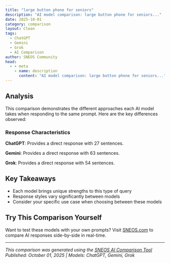 ```yaml
---
title: "large button phone for seniors"
description: "AI model comparison: large button phone for seniors..."
date: 2025-10-01
category: comparison
layout: Clean
tags:
  - ChatGPT
  - Gemini
  - Grok
  - AI Comparison
author: SNEOS Community
head:
  - - meta
    - name: description
      content: "AI model comparison: large button phone for seniors..."
---
```


<ChatComparison
  title="large button phone for seniors"
  prompt="large button phone for seniors"
  :responses='{
    "ChatGPT": "If you\u0027re looking for a large button phone for seniors, here are some excellent options designed with bigger buttons, simple interfaces, and features tailored for ease of use:\n\n### 1. Jitterbug Flip2\n- **Features:** Large buttons, bright screen, easy-to-navigate menu, loud speaker, emergency button (Urgent Response), and simple texting.\n- **Pros:** User-friendly interface, affordable plans through GreatCall.\n- **Good for:** Seniors who want a traditional flip phone with modern safety features.\n\n### 2. Doro 7050/7060\n- **Features:** Large, well-spaced buttons, clear display, hearing aid compatibility, emergency button, easy menu.\n- **Pros:** Durable, clear sound, some smartphone features like apps and a camera.\n- **Good for:** Seniors needing a simple phone but with some extra smart features.\n\n### 3. Alcatel Go Flip 3\n- **Features:** Large keypad, 4G connectivity, basic smartphone apps, camera, Google Assistant.\n- **Pros:** Affordable, supports LTE, simple interface.\n- **Good for:** Seniors who need basic internet access but prefer big buttons.\n\n### 4. GN ReSound Phone\n- **Features:** Enormous keys, amplified sound, hearing aid compatibility, emergency SOS button.\n- **Pros:** Very loud speaker and microphone.\n- **Good for:** Seniors with hearing difficulties.\n\n### 5. Snapfon ezTWO\n- **Features:** Oversized buttons, amplified sound, emergency button.\n- **Pros:** Easy to use, affordable, designed specifically for seniors.\n- **Good for:** Simple phone needs with emergency features.\n\n---\n\n### What to consider when choosing:\n- **Button size:** Look for phones marketed as \u201Clarge button\u201D or \u201Cbig keypad.\u201D\n- **Screen readability:** Clear, high-contrast display.\n- **Sound amplification:** Helpful for those with hearing loss.\n- **Emergency features:** SOS or speed dial emergency buttons.\n- **Ease of use:** Simple navigation and limited unnecessary features.\n- **Compatibility:** Check with your carrier and regional availability.\n\nIf you\u2019d like, I can help you find purchase options or more details on any of these phones!",
    "Gemini": "Okay, let\u0027s explore some great large-button phone options for seniors.  I\u0027ll break this down by type (landline, mobile, etc.) and some specific models, along with key features to look for.\n\n**Landline Phones (Wired or Cordless)**\n\n*   **Pros:** Simple to use, familiar interface, often lower monthly cost than mobile, reliable in power outages (wired models).\n*   **Cons:** Limited mobility, tied to a physical location.\n\n*   **Key Features to Look For:**\n    *   **Extra-Large Buttons:**  Buttons should be well-spaced and easy to press accurately.\n    *   **Amplified Sound:**  Adjustable volume, and ideally a boost button for extra loudness.\n    *   **Speakerphone:** For hands-free calling and easier conversations.\n    *   **Photo Dial Buttons:**  Allows you to program pictures of loved ones for one-touch dialing.\n    *   **Hearing Aid Compatibility:**  M3 or T4 rating is ideal.\n    *   **Speed Dial:**  For quick access to frequently called numbers.\n    *   **Emergency Buttons (SOS):**  Can dial a pre-programmed number in case of an emergency.\n    *   **Caller ID Announce:**  The phone announces the name or number of the caller.\n    *   **Backlit Keypad:**  Easier to see in low light.\n    *   **Easy to Hold Handset:**  Comfortable grip for those with arthritis or mobility issues.\n\n*   **Recommended Landline Phones:**\n\n    *   **Clarity XLC8:** Known for its superior amplification.  Offers up to 50dB of amplification.\n    *   **Panasonic KX-TGM430B:**  Amplified cordless phone with large buttons, talking caller ID, and DECT 6.0 technology for clear sound.\n    *   **Future Call FC-1000:** Photo dial phone.\n    *   **Serene Innovations CL-60A:** Amplified phone with answering machine.\n\n**Mobile Phones (Cell Phones)**\n\n*   **Pros:** Mobility, can be used anywhere there\u0027s cell service, additional features like texting and camera (if desired).\n*   **Cons:** Can be more complex to learn, requires a monthly service plan, reliance on battery life.\n\n*   **Key Features to Look For (in addition to the landline features):**\n    *   **Simple Interface:**  Avoid smartphones with lots of apps and complex menus unless the senior is comfortable with them.\n    *   **Easy-to-Read Screen:**  Large font size, bright display.\n    *   **Dedicated Emergency Button:**  Sends an SOS alert with location.\n    *   **GPS Tracking:**  For caregivers to locate the phone user.\n    *   **Long Battery Life:**  Important for reliability.\n    *   **Charging Cradle:**  Easier to charge than plugging in a small cable.\n    *   **Voice Dialing:**  Allows making calls by speaking the name.\n    *   **Consider a flip phone or a basic smartphone with a simplified launcher.**\n\n*   **Recommended Mobile Phones:**\n\n    *   **Snapfon ez4G:** Specifically designed for seniors, with large buttons, SOS button, and simple interface.\n    *   **Doro 7050:** Easy-to-use flip phone with large buttons, loud sound, and assistance button.\n    *   **Jitterbug Flip2:**  Simplified flip phone with large buttons, voice dialing, and optional health and safety services.\n    *   **Easyfone Prime A4 Pro:** A simple smartphone with large icons and an easy-to-use interface, specifically designed for seniors.\n    *   **Nokia 2760 Flip:** A modern take on the classic flip phone with 4G connectivity, large buttons, and a simple interface.\n\n**Things to Consider When Choosing a Phone:**\n\n1.  **The Senior\u0027s Needs and Abilities:**\n    *   **Hearing Impairment:**  Amplification is crucial.\n    *   **Vision Impairment:**  Large buttons, backlit keypad, and large font display are essential.\n    *   **Dexterity Issues:**  Well-spaced buttons and an easy-to-hold handset are important.\n    *   **Cognitive Abilities:**  A simple interface is best.\n\n2.  **Ease of Use:**  How easy is it to set up, program, and use the phone?\n\n3.  **Emergency Features:**  Does it have an SOS button and GPS tracking?\n\n4.  **Price:**  Consider the cost of the phone itself and any ongoing service plans.\n\n5.  **Reviews:**  Read reviews from other users to get an idea of the phone\u0027s reliability and ease of use.\n\n6. **Return Policy:** Make sure you can return the phone if it doesn\u0027t meet the senior\u0027s needs.\n\n**Where to Buy:**\n\n*   **Online Retailers:** Amazon, Best Buy, Walmart.com\n*   **Specialty Stores:** Stores that specialize in assistive devices for seniors.\n*   **Cell Phone Carriers:**  (For mobile phones)  Verizon, AT\u0026T, T-Mobile (though their focus is usually on smartphones, they may have some basic options).\n\n**Important Tips for Setup and Training:**\n\n*   **Set up the phone completely before giving it to the senior.**  Program speed dial numbers, customize the settings, and ensure everything is working properly.\n*   **Provide clear and simple instructions.**  Write down the most important functions in large print.\n*   **Be patient and offer ongoing support.**  It may take some time for the senior to get used to the phone.\n*   **Consider having a caregiver or family member nearby to help if needed.**\n\nBy considering these factors and exploring the recommended models, you can find the perfect large-button phone to help a senior stay connected and safe.  Good luck!\n",
    "Grok": "A large button phone for seniors is a mobile or cordless phone designed specifically for older adults who may have vision, hearing, or dexterity issues. These phones typically feature oversized buttons, loud ringtones, amplified sound, and easy-to-read displays to make communication simpler and more accessible. Below are key features to look for and some popular options:\n\n### Key Features to Look for in a Large Button Phone for Seniors\n1. **Large Buttons**: Big, clearly labeled buttons with bold numbers and letters for easy dialing.\n2. **Amplified Sound**: Higher volume for calls and ringtones to assist those with hearing impairments.\n3. **Hearing Aid Compatibility**: Works with hearing aids to reduce interference.\n4. **Bright, Large Display**: High-contrast screens with big fonts for better readability.\n5. **Emergency Features**: Some phones include SOS buttons or speed dial for emergency contacts.\n6. **Simple Interface**: Minimal menus and straightforward functionality to avoid confusion.\n7. **Good Battery Life**: Long-lasting battery for reliability, especially in mobile phones.\n8. **Photo Speed Dial**: Buttons with pictures of frequent contacts for quick calling.\n\n### Popular Large Button Phones for Seniors\n#### 1. Mobile Phones\n- **Jitterbug Flip2 (by Lively)**  \n  - Designed for seniors with large buttons and a simple flip design.\n  - Features a loud speaker, magnified display, and voice dialing.\n  - Includes an Urgent Response button for emergencies (with a subscription plan).\n  - Price: Around $99 (plus service plan).\n- **Consumer Cellular GrandPad**  \n  - A tablet-style phone with large icons and simplified apps.\n  - Offers video calling, photo sharing, and emergency features.\n  - Requires a subscription but is very user-friendly.\n  - Price: Around $200 (plus monthly fee).\n- **Snapfon ez4G**  \n  - A basic flip phone with big buttons and an SOS emergency button.\n  - Includes a loud ringer and hearing aid compatibility.\n  - Price: Around $80\u2013$100.\n\n#### 2. Cordless Home Phones\n- **Clarity XLC3.4\u002B Amplified Cordless Phone**  \n  - Extra-loud ringer (up to 95 dB) and amplified audio (up to 50 dB).\n  - Large backlit buttons and a talking caller ID feature.\n  - Hearing aid compatible.\n  - Price: Around $100\u2013$120.\n- **AT\u0026T CL4940 Corded Phone**  \n  - Big buttons and a large, easy-to-read display.\n  - Features amplified audio and a speakerphone.\n  - Affordable and reliable for home use.\n  - Price: Around $40\u2013$50.\n- **Panasonic KX-TGM420W Amplified Cordless Phone**  \n  - Offers up to 40 dB sound amplification and noise reduction.\n  - Large buttons, bright display, and slow-talk mode for clearer conversations.\n  - Hearing aid compatible.\n  - Price: Around $80\u2013$100.\n\n### Where to Buy\n- **Online Retailers**: Amazon, Walmart, and Best Buy offer a wide selection with user reviews.\n- **Specialty Stores**: Websites like Lively (Jitterbug) or Clarity focus on senior-friendly devices.\n- **Local Pharmacies**: Some stores, like CVS or Walgreens, carry basic models.\n- **Cell Phone Providers**: Companies like Consumer Cellular cater to seniors with tailored plans and devices.\n\n### Additional Tips\n- **Check Compatibility**: Ensure mobile phones work with the senior\u2019s existing carrier or plan.\n- **Test Comfort**: If possible, let the user try the phone to confirm it feels comfortable and intuitive.\n- **Consider Needs**: Assess if the senior needs a mobile phone for on-the-go or a home phone for simplicity.\n\nIf you have a specific brand or budget in mind, or if the senior has particular needs (e.g., severe hearing loss or memory issues), let me know, and I can narrow down the recommendations further!"
  }'
  published-date="15:55"
/>

## Analysis

This comparison demonstrates the different approaches each AI model takes when responding to the same prompt. Here are the key differences observed:

### Response Characteristics

**ChatGPT**: Provides a direct response with 27 sentences. 

**Gemini**: Provides a direct response with 63 sentences. 

**Grok**: Provides a direct response with 54 sentences. 

## Key Takeaways

- Each model brings unique strengths to this type of query
- Response styles vary significantly between models
- Consider your specific use case when choosing between these models

## Try This Comparison Yourself

Want to test these models with your own prompts? Visit [SNEOS.com](https://sneos.com) to compare AI responses side-by-side in real-time.

---

*This comparison was generated using the [SNEOS AI Comparison Tool](https://sneos.com)*
*Published: October 01, 2025 | Models: ChatGPT, Gemini, Grok*
